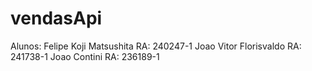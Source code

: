 # vendasApi

Alunos: Felipe Koji Matsushita RA: 240247-1
        Joao Vitor Florisvaldo RA: 241738-1
        Joao Contini           RA: 236189-1